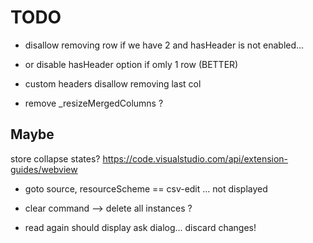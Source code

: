 # TODO


- disallow removing row if we have 2 and hasHeader is not enabled...
 - or disable hasHeader option if omly 1 row (BETTER)

- custom headers disallow removing last col

- remove _resizeMergedColumns ?

## Maybe



store collapse states?
https://code.visualstudio.com/api/extension-guides/webview

- goto source, resourceScheme == csv-edit ... not displayed

- clear command --> delete all instances ?



- read again should display ask dialog... discard changes!